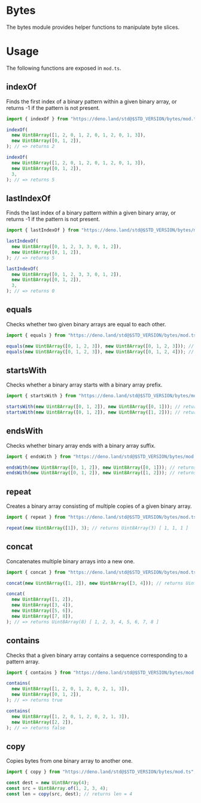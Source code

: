 # Bytes

The bytes module provides helper functions to manipulate byte slices.

# Usage

The following functions are exposed in `mod.ts`.

## indexOf

Finds the first index of a binary pattern within a given binary array, or
returns -1 if the pattern is not present.

```typescript
import { indexOf } from "https://deno.land/std@$STD_VERSION/bytes/mod.ts";

indexOf(
  new Uint8Array([1, 2, 0, 1, 2, 0, 1, 2, 0, 1, 3]),
  new Uint8Array([0, 1, 2]),
); // => returns 2

indexOf(
  new Uint8Array([1, 2, 0, 1, 2, 0, 1, 2, 0, 1, 3]),
  new Uint8Array([0, 1, 2]),
  3,
); // => returns 5
```

## lastIndexOf

Finds the last index of a binary pattern within a given binary array, or returns
-1 if the pattern is not present.

```typescript
import { lastIndexOf } from "https://deno.land/std@$STD_VERSION/bytes/mod.ts";

lastIndexOf(
  new Uint8Array([0, 1, 2, 3, 3, 0, 1, 2]),
  new Uint8Array([0, 1, 2]),
); // => returns 5

lastIndexOf(
  new Uint8Array([0, 1, 2, 3, 3, 0, 1, 2]),
  new Uint8Array([0, 1, 2]),
  3,
); // => returns 0
```

## equals

Checks whether two given binary arrays are equal to each other.

```typescript
import { equals } from "https://deno.land/std@$STD_VERSION/bytes/mod.ts";

equals(new Uint8Array([0, 1, 2, 3]), new Uint8Array([0, 1, 2, 3])); // returns true
equals(new Uint8Array([0, 1, 2, 3]), new Uint8Array([0, 1, 2, 4])); // returns false
```

## startsWith

Checks whether a binary array starts with a binary array prefix.

```typescript
import { startsWith } from "https://deno.land/std@$STD_VERSION/bytes/mod.ts";

startsWith(new Uint8Array([0, 1, 2]), new Uint8Array([0, 1])); // returns true
startsWith(new Uint8Array([0, 1, 2]), new Uint8Array([1, 2])); // returns false
```

## endsWith

Checks whether binary array ends with a binary array suffix.

```typescript
import { endsWith } from "https://deno.land/std@$STD_VERSION/bytes/mod.ts";

endsWith(new Uint8Array([0, 1, 2]), new Uint8Array([0, 1])); // returns false
endsWith(new Uint8Array([0, 1, 2]), new Uint8Array([1, 2])); // returns true
```

## repeat

Creates a binary array consisting of multiple copies of a given binary array.

```typescript
import { repeat } from "https://deno.land/std@$STD_VERSION/bytes/mod.ts";

repeat(new Uint8Array([1]), 3); // returns Uint8Array(3) [ 1, 1, 1 ]
```

## concat

Concatenates multiple binary arrays into a new one.

```typescript
import { concat } from "https://deno.land/std@$STD_VERSION/bytes/mod.ts";

concat(new Uint8Array([1, 2]), new Uint8Array([3, 4])); // returns Uint8Array(4) [ 1, 2, 3, 4 ]

concat(
  new Uint8Array([1, 2]),
  new Uint8Array([3, 4]),
  new Uint8Array([5, 6]),
  new Uint8Array([7, 8]),
); // => returns Uint8Array(8) [ 1, 2, 3, 4, 5, 6, 7, 8 ]
```

## contains

Checks that a given binary array contains a sequence corresponding to a pattern
array.

```typescript
import { contains } from "https://deno.land/std@$STD_VERSION/bytes/mod.ts";

contains(
  new Uint8Array([1, 2, 0, 1, 2, 0, 2, 1, 3]),
  new Uint8Array([0, 1, 2]),
); // => returns true

contains(
  new Uint8Array([1, 2, 0, 1, 2, 0, 2, 1, 3]),
  new Uint8Array([2, 2]),
); // => returns false
```

## copy

Copies bytes from one binary array to another one.

```typescript
import { copy } from "https://deno.land/std@$STD_VERSION/bytes/mod.ts";

const dest = new Uint8Array(4);
const src = Uint8Array.of(1, 2, 3, 4);
const len = copy(src, dest); // returns len = 4
```
